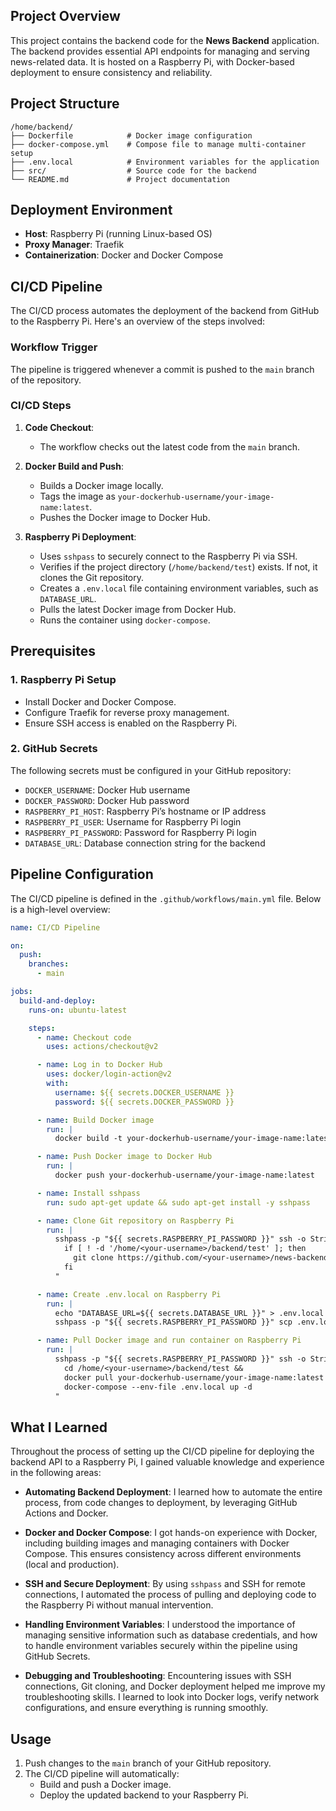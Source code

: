 ## Project Overview

This project contains the backend code for the **News Backend** application. The backend provides essential API endpoints for managing and serving news-related data. It is hosted on a Raspberry Pi, with Docker-based deployment to ensure consistency and reliability.

## Project Structure
```
/home/backend/
├── Dockerfile            # Docker image configuration
├── docker-compose.yml    # Compose file to manage multi-container setup
├── .env.local            # Environment variables for the application
├── src/                  # Source code for the backend
└── README.md             # Project documentation
```

## Deployment Environment
- **Host**: Raspberry Pi (running Linux-based OS)
- **Proxy Manager**: Traefik
- **Containerization**: Docker and Docker Compose

## CI/CD Pipeline
The CI/CD process automates the deployment of the backend from GitHub to the Raspberry Pi. Here's an overview of the steps involved:

### Workflow Trigger
The pipeline is triggered whenever a commit is pushed to the `main` branch of the repository.

### CI/CD Steps

1. **Code Checkout**:
   - The workflow checks out the latest code from the `main` branch.

2. **Docker Build and Push**:
   - Builds a Docker image locally.
   - Tags the image as `your-dockerhub-username/your-image-name:latest`.
   - Pushes the Docker image to Docker Hub.

3. **Raspberry Pi Deployment**:
   - Uses `sshpass` to securely connect to the Raspberry Pi via SSH.
   - Verifies if the project directory (`/home/backend/test`) exists. If not, it clones the Git repository.
   - Creates a `.env.local` file containing environment variables, such as `DATABASE_URL`.
   - Pulls the latest Docker image from Docker Hub.
   - Runs the container using `docker-compose`.

## Prerequisites
### 1. Raspberry Pi Setup
- Install Docker and Docker Compose.
- Configure Traefik for reverse proxy management.
- Ensure SSH access is enabled on the Raspberry Pi.

### 2. GitHub Secrets
The following secrets must be configured in your GitHub repository:
- `DOCKER_USERNAME`: Docker Hub username
- `DOCKER_PASSWORD`: Docker Hub password
- `RASPBERRY_PI_HOST`: Raspberry Pi’s hostname or IP address
- `RASPBERRY_PI_USER`: Username for Raspberry Pi login
- `RASPBERRY_PI_PASSWORD`: Password for Raspberry Pi login
- `DATABASE_URL`: Database connection string for the backend

## Pipeline Configuration
The CI/CD pipeline is defined in the `.github/workflows/main.yml` file. Below is a high-level overview:

```yaml
name: CI/CD Pipeline

on:
  push:
    branches:
      - main

jobs:
  build-and-deploy:
    runs-on: ubuntu-latest

    steps:
      - name: Checkout code
        uses: actions/checkout@v2

      - name: Log in to Docker Hub
        uses: docker/login-action@v2
        with:
          username: ${{ secrets.DOCKER_USERNAME }}
          password: ${{ secrets.DOCKER_PASSWORD }}

      - name: Build Docker image
        run: |
          docker build -t your-dockerhub-username/your-image-name:latest .

      - name: Push Docker image to Docker Hub
        run: |
          docker push your-dockerhub-username/your-image-name:latest

      - name: Install sshpass
        run: sudo apt-get update && sudo apt-get install -y sshpass

      - name: Clone Git repository on Raspberry Pi
        run: |
          sshpass -p "${{ secrets.RASPBERRY_PI_PASSWORD }}" ssh -o StrictHostKeyChecking=no ${{ secrets.RASPBERRY_PI_USER }}@${{ secrets.RASPBERRY_PI_HOST }} "
            if [ ! -d '/home/<your-username>/backend/test' ]; then
              git clone https://github.com/<your-username>/news-backend.git /home/<your-username>/backend/test;
            fi
          "

      - name: Create .env.local on Raspberry Pi
        run: |
          echo "DATABASE_URL=${{ secrets.DATABASE_URL }}" > .env.local
          sshpass -p "${{ secrets.RASPBERRY_PI_PASSWORD }}" scp .env.local ${{ secrets.RASPBERRY_PI_USER }}@${{ secrets.RASPBERRY_PI_HOST }}:/home/<your-username>/backend/test

      - name: Pull Docker image and run container on Raspberry Pi
        run: |
          sshpass -p "${{ secrets.RASPBERRY_PI_PASSWORD }}" ssh -o StrictHostKeyChecking=no ${{ secrets.RASPBERRY_PI_USER }}@${{ secrets.RASPBERRY_PI_HOST }} "
            cd /home/<your-username>/backend/test &&
            docker pull your-dockerhub-username/your-image-name:latest &&
            docker-compose --env-file .env.local up -d
          "
```

## What I Learned
Throughout the process of setting up the CI/CD pipeline for deploying the backend API to a Raspberry Pi, I gained valuable knowledge and experience in the following areas:

- **Automating Backend Deployment**: I learned how to automate the entire process, from code changes to deployment, by leveraging GitHub Actions and Docker.
  
- **Docker and Docker Compose**: I got hands-on experience with Docker, including building images and managing containers with Docker Compose. This ensures consistency across different environments (local and production).

- **SSH and Secure Deployment**: By using `sshpass` and SSH for remote connections, I automated the process of pulling and deploying code to the Raspberry Pi without manual intervention.

- **Handling Environment Variables**: I understood the importance of managing sensitive information such as database credentials, and how to handle environment variables securely within the pipeline using GitHub Secrets.

- **Debugging and Troubleshooting**: Encountering issues with SSH connections, Git cloning, and Docker deployment helped me improve my troubleshooting skills. I learned to look into Docker logs, verify network configurations, and ensure everything is running smoothly.

## Usage
1. Push changes to the `main` branch of your GitHub repository.
2. The CI/CD pipeline will automatically:
   - Build and push a Docker image.
   - Deploy the updated backend to your Raspberry Pi.
